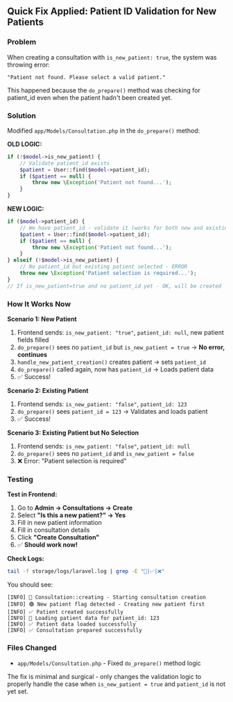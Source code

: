 ## Quick Fix Applied: Patient ID Validation for New Patients

### Problem
When creating a consultation with `is_new_patient: true`, the system was throwing error:
```
"Patient not found. Please select a valid patient."
```

This happened because the `do_prepare()` method was checking for patient_id even when the patient hadn't been created yet.

### Solution
Modified `app/Models/Consultation.php` in the `do_prepare()` method:

**OLD LOGIC:**
```php
if (!$model->is_new_patient) {
    // Validate patient_id exists
    $patient = User::find($model->patient_id);
    if ($patient == null) {
        throw new \Exception('Patient not found...');
    }
}
```

**NEW LOGIC:**
```php
if ($model->patient_id) {
    // We have patient_id - validate it (works for both new and existing)
    $patient = User::find($model->patient_id);
    if ($patient == null) {
        throw new \Exception('Patient not found...');
    }
} elseif (!$model->is_new_patient) {
    // No patient_id but existing patient selected - ERROR
    throw new \Exception('Patient selection is required...');
}
// If is_new_patient=true and no patient_id yet - OK, will be created
```

### How It Works Now

**Scenario 1: New Patient**
1. Frontend sends: `is_new_patient: "true"`, `patient_id: null`, new patient fields filled
2. `do_prepare()` sees no `patient_id` but `is_new_patient = true` → **No error, continues**
3. `handle_new_patient_creation()` creates patient → sets `patient_id`
4. `do_prepare()` called again, now has `patient_id` → Loads patient data
5. ✅ Success!

**Scenario 2: Existing Patient**
1. Frontend sends: `is_new_patient: "false"`, `patient_id: 123`
2. `do_prepare()` sees `patient_id = 123` → Validates and loads patient
3. ✅ Success!

**Scenario 3: Existing Patient but No Selection**
1. Frontend sends: `is_new_patient: "false"`, `patient_id: null`
2. `do_prepare()` sees no `patient_id` and `is_new_patient = false`
3. ❌ Error: "Patient selection is required"

### Testing

**Test in Frontend:**
1. Go to **Admin → Consultations → Create**
2. Select **"Is this a new patient?" → Yes**
3. Fill in new patient information
4. Fill in consultation details
5. Click **"Create Consultation"**
6. ✅ **Should work now!**

**Check Logs:**
```bash
tail -f storage/logs/laravel.log | grep -E "🔵|✅|❌"
```

You should see:
```
[INFO] 🔵 Consultation::creating - Starting consultation creation
[INFO] 🟢 New patient flag detected - Creating new patient first
[INFO] ✅ Patient created successfully
[INFO] 🔵 Loading patient data for patient_id: 123
[INFO] ✅ Patient data loaded successfully
[INFO] ✅ Consultation prepared successfully
```

### Files Changed
- `app/Models/Consultation.php` - Fixed `do_prepare()` method logic

The fix is minimal and surgical - only changes the validation logic to properly handle the case when `is_new_patient = true` and `patient_id` is not yet set.
